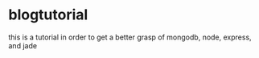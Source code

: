 # blogtutorial
this is a tutorial in order to get a better grasp of mongodb, node, express, and jade
